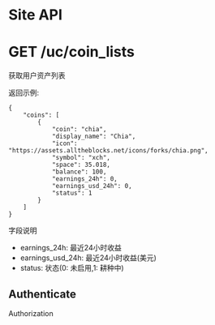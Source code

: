 # Site API 

# GET /uc/coin_lists
获取用户资产列表

返回示例:
```
{
    "coins": [
        {
            "coin": "chia",
            "display_name": "Chia",
            "icon": "https://assets.alltheblocks.net/icons/forks/chia.png",
            "symbol": "xch",
            "space": 35.018,
            "balance": 100,
            "earnings_24h": 0,
            "earnings_usd_24h": 0,
            "status": 1
        }
    ]
}
```

字段说明
 * earnings_24h: 最近24小时收益
 * earnings_usd_24h: 最近24小时收益(美元)
 * status: 状态(0: 未启用,1: 耕种中)

## Authenticate
Authorization